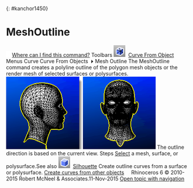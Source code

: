 ---
---

{: #kanchor1450}
# MeshOutline
 [![images/transparent.gif](images/transparent.gif)Where can I find this command?](javascript:void(0);) Toolbars
![images/meshoutline.png](images/meshoutline.png) [Curve From Object](curve-from-object-toolbar.html) 
Menus
Curve
Curve From Objects![images/menuarrow.gif](images/menuarrow.gif)
Mesh Outline
The MeshOutline command creates a polyline outline of the polygon mesh objects or the render mesh of selected surfaces or polysurfaces.
![images/meshoutline-002.png](images/meshoutline-002.png)
The outline direction is based on the current view.
Steps
 [Select](select-objects.html) a mesh, surface, or polysurface.See also
![images/silhouette.png](images/silhouette.png) [Silhouette](silhouette.html) 
Create outline curves from a surface or polysurface.
 [Create curves from other objects](sak-curvefromobject.html) 
&#160;
&#160;
Rhinoceros 6 © 2010-2015 Robert McNeel &amp; Associates.11-Nov-2015
 [Open topic with navigation](meshoutline.html) 

